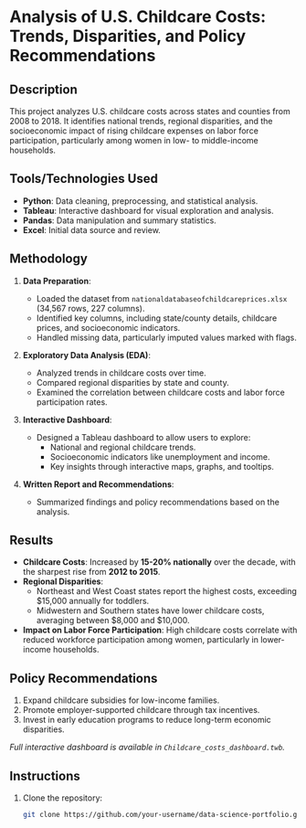 # Analysis of U.S. Childcare Costs: Trends, Disparities, and Policy Recommendations  

## Description  
This project analyzes U.S. childcare costs across states and counties from 2008 to 2018. It identifies national trends, regional disparities, and the socioeconomic impact of rising childcare expenses on labor force participation, particularly among women in low- to middle-income households.  

## Tools/Technologies Used  
- **Python**: Data cleaning, preprocessing, and statistical analysis.  
- **Tableau**: Interactive dashboard for visual exploration and analysis.  
- **Pandas**: Data manipulation and summary statistics.  
- **Excel**: Initial data source and review.  

## Methodology  
1. **Data Preparation**:  
   - Loaded the dataset from `nationaldatabaseofchildcareprices.xlsx` (34,567 rows, 227 columns).  
   - Identified key columns, including state/county details, childcare prices, and socioeconomic indicators.  
   - Handled missing data, particularly imputed values marked with flags.  

2. **Exploratory Data Analysis (EDA)**:  
   - Analyzed trends in childcare costs over time.  
   - Compared regional disparities by state and county.  
   - Examined the correlation between childcare costs and labor force participation rates.  

3. **Interactive Dashboard**:  
   - Designed a Tableau dashboard to allow users to explore:  
     - National and regional childcare trends.  
     - Socioeconomic indicators like unemployment and income.  
     - Key insights through interactive maps, graphs, and tooltips.  

4. **Written Report and Recommendations**:  
   - Summarized findings and policy recommendations based on the analysis.  

## Results  
- **Childcare Costs**: Increased by **15-20% nationally** over the decade, with the sharpest rise from **2012 to 2015**.  
- **Regional Disparities**:  
   - Northeast and West Coast states report the highest costs, exceeding $15,000 annually for toddlers.  
   - Midwestern and Southern states have lower childcare costs, averaging between $8,000 and $10,000.  
- **Impact on Labor Force Participation**: High childcare costs correlate with reduced workforce participation among women, particularly in lower-income households.  

## Policy Recommendations  
1. Expand childcare subsidies for low-income families.  
2. Promote employer-supported childcare through tax incentives.  
3. Invest in early education programs to reduce long-term economic disparities.  

*Full interactive dashboard is available in `Childcare_costs_dashboard.twb`.*

## Instructions  
1. Clone the repository:  
   ```bash
   git clone https://github.com/your-username/data-science-portfolio.git

